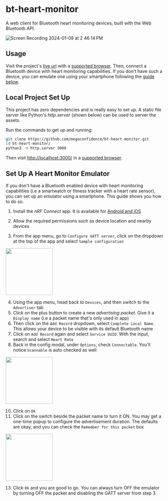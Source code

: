 #  bt-heart-monitor
A web client for Bluetooth heart monitoring devices, built with the Web Bluetooth API.

![Screen Recording 2024-01-09 at 2 46 14 PM](https://github.com/megaconfidence/bt-heart-monitor/assets/17744578/58e51e6f-255e-408d-b103-e6bd242cdc48)

## Usage
Visit the project's [live url](https://megaconfidence.github.io/bt-heart-monitor/) with a [supported browser](https://caniuse.com/web-bluetooth). Then, connect a Bluetooth device with heart monitoring capabilities. If you don't have such a device, you can emulate one using your smartphone following the [guide below](#set-up-a-heart-monitor-emulator).

## Local Project Set Up
This project has zero dependencies and is really easy to set up. A static file server like Python's _http.server_ (shown below) can be used to server the assets.

Run the commands to get up and running:
```sh
git clone https://github.com/megaconfidence/bt-heart-monitor.git
cd bt-heart-monitor/
python3 -m http.server 3000
```
Then visit [http://localhost:3000/](http://localhost:3000/) in a [supported browser](https://caniuse.com/web-bluetooth).

## Set Up A Heart Monitor Emulator
If you don't have a Bluetooth enabled device with heart monitoring capabilities 
(i.e a smartwatch or fitness tracker with a heart rate sensor), you can set up
an emulator using a smartphone. This guide shows you how to do so.

1. Install the _nRF Connect_ app. It is available for [Android and iOS](https://www.nordicsemi.com/Products/Development-tools/nrf-connect-for-mobile.)

2. Allow the required permissions such as device location and nearby devices

3. From the app menu, go to `Configure GATT server`, click on the dropdown at the top of the app and select `Sample configuration`
<img src="https://github.com/megaconfidence/bt-heart-monitor/assets/17744578/96ef67e2-415f-460d-a00b-fda9351f1338" width="150">

4. Using the app menu, head back to `Devices`, and then switch to the `Advertiser` tab
5. Click on the plus button to create a new _advertising packet_. Give it a `Display name` (i.e a packet name that's only used in app)
6. Then click on the `Add Record` dropdown, select `Complete Local Name`. This allows your device to be visible with its default Bluetooth name
7. Click on `Add Record` again and select `Service UUID`. With the input, search and select `Heart Rate`
8. Back in the config modal, under `Options`, check `Connectable`. You'll notice `Scannable` is auto checked as well
<img src="https://github.com/megaconfidence/bt-heart-monitor/assets/17744578/1fb60c2e-713a-413b-ab84-2bc5e9e6ca1b" width="150">


10. Click on `Ok`
11. Click on the switch beside the packet name to turn it ON. You may get a one-time popup to configure the advertisement duration.
The defaults are okay, and you can check the `Remember for this packet` box
<img src="https://github.com/megaconfidence/bt-heart-monitor/assets/17744578/98e71143-9568-4651-9b4e-cafb8285f81f" width="150">


13. Click `Ok` and you are good to go. You can always turn OFF the emulator by turning OFF the packet and disabling the GATT server from step 3
